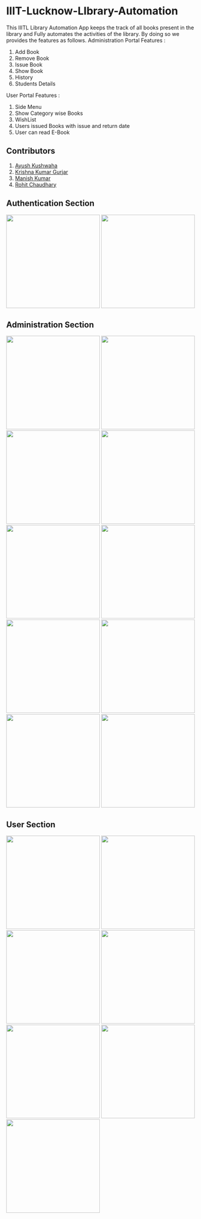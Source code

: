 # IIIT-Lucknow-LIbrary-Automation
This IIITL Library Automation App keeps the track of  all books present in the library and Fully automates the activities of  the library. By doing so we provides the features as follows.
Administration Portal Features : 
 1. Add Book 
 2. Remove Book
 3. Issue Book
 4. Show Book
 5. History
 6. Students Details

User Portal Features :
 1. Side Menu
 2. Show Category wise Books
 3. WishList
 4. Users issued Books with issue and return date
 5. User can read E-Book

## Contributors
1. [Ayush Kushwaha](https://github.com/knight-r)
2. [Krishna Kumar Gurjar](https://github.com/KRISHNA8824)
3. [Manish Kumar](https://github.com/maku123)
4. [Rohit Chaudhary](https://github.com/Rohitchoudhary12)

## Authentication Section

<p float="middle">
<img src="https://user-images.githubusercontent.com/54670079/141683113-a7995d08-bbb8-4a50-bdbd-63967b2efda9.jpg" width="250" />
<img src="https://user-images.githubusercontent.com/54670079/141683165-602ff101-2db7-4747-b02e-144d4e9f415a.jpg" width="250" />
</p>




## Administration Section

<p float="middle">
<img src="https://user-images.githubusercontent.com/54670079/141683415-747d35a8-4e7a-4bea-8003-81f23f5d6e35.jpg" width="250" />

<img src="https://user-images.githubusercontent.com/54670079/141683420-8b9cf6f7-7df5-403e-a3ee-e2a2ac55045e.jpg" width="250" />
<img src="https://user-images.githubusercontent.com/54670079/141683421-c247ee44-ec79-41f3-ad5a-7b1c1e9603d3.jpg" width="250" />
<img src="https://user-images.githubusercontent.com/54670079/141683429-69a5b197-6407-46f3-beb2-b20190dee0d1.jpg" width="250" />
<img src="https://user-images.githubusercontent.com/54670079/141683430-d6253da5-0580-40dc-93da-3e8dc9003281.jpg" width="250" />
<img src="https://user-images.githubusercontent.com/54670079/141683436-795ee070-d47f-442f-8d39-1c9495d739d1.jpg" width="250" />
<img src="https://user-images.githubusercontent.com/54670079/141683439-af132bda-2e0b-47e0-abce-04c0e370172d.jpg" width="250" />
<img src="https://user-images.githubusercontent.com/54670079/141683441-719b49ed-fc66-4fa9-a8f5-7f9895923870.jpg" width="250" />
<img src="https://user-images.githubusercontent.com/54670079/141683444-528543ec-a280-4553-bb1c-31f29cd8b62a.jpg" width="250" />
<img src="https://user-images.githubusercontent.com/54670079/141683448-e8a0fa4b-ec9d-4f00-ab40-161251536d96.jpg" width="250" />
</p>


## User Section

<p float="middle">
<img src="https://user-images.githubusercontent.com/54670079/141683566-c403e130-c71e-4abd-bdf2-374b94829741.jpg" width="250" />
<img src="https://user-images.githubusercontent.com/54670079/141684889-cb46342f-ff96-42c2-a649-b17963a405bf.jpg" width="250" />
<img src="https://user-images.githubusercontent.com/54670079/141684893-7532dd9e-a076-4578-b966-718e8d7072b5.jpg" width="250" />
<img src="https://user-images.githubusercontent.com/54670079/141683592-7cca04cd-4679-4669-bd70-c3f6e263a5ea.jpg" width="250" />
<img src="https://user-images.githubusercontent.com/54670079/141683619-89f2ab30-7486-44ab-a629-7616630e9eeb.jpg" width="250" />
<img src="https://user-images.githubusercontent.com/54670079/141683624-198a8283-79d7-44cf-8736-fa39a0ece111.jpg" width="250" />
<img src="https://user-images.githubusercontent.com/54670079/141683616-99effa77-fc08-40cc-8fc1-2977f2bcfecc.jpg" width="250" />
</p>

